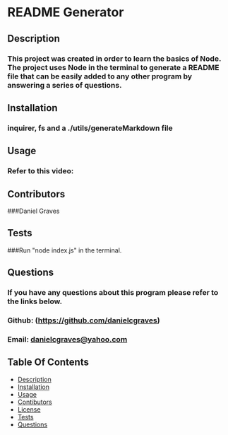 # README Generator
 
## Description
### This project was created in order to learn the basics of Node. The project uses Node in the terminal to generate a README file that can be easily added to any other program by answering a series of questions.

## Installation
### inquirer, fs and a ./utils/generateMarkdown file

## Usage
### Refer to this video:

## Contributors
###Daniel Graves

##  
### 

## Tests
###Run "node index.js" in the terminal.

## Questions
### If you have any questions about this program please refer to the links below.
### Github: (https://github.com/danielcgraves) 
### Email: [danielcgraves@yahoo.com](mailto:danielcgraves@yahoo.com)

## Table Of Contents
- [Description](#Description)
- [Installation](#Installation)
- [Usage](#Usage)
- [Contibutors](#Contributors)
- [License](#License)
- [Tests](#Tests)
- [Questions](#Questions)
